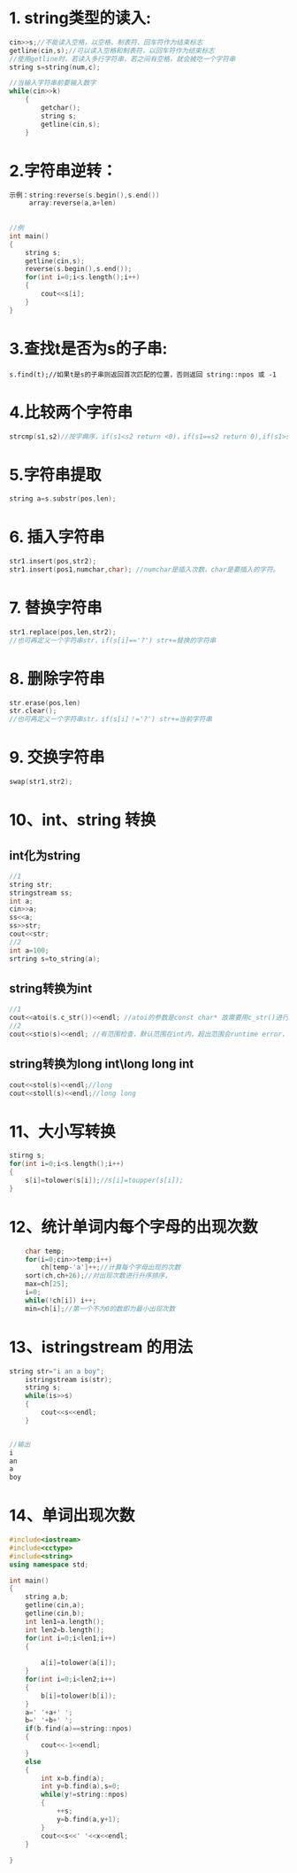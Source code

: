 # 1. string类型的读入:

```c++
cin>>s;//不能读入空格，以空格、制表符、回车符作为结束标志
getline(cin,s);//可以读入空格和制表符，以回车符作为结束标志
//使用getline时，若读入多行字符串，若之间有空格，就会被吃一个字符串
string s=string(num,c);
```

```c++
//当输入字符串前要输入数字
while(cin>>k)
	{
		getchar();
		string s;
		getline(cin,s);
	}
```



# 2.字符串逆转：

```c++
示例：string:reverse(s.begin(),s.end())  
     array:reverse(a,a+len)
         
         
//例
int main()
{
	string s;
	getline(cin,s);
	reverse(s.begin(),s.end());
	for(int i=0;i<s.length();i++)
	{
		cout<<s[i];
	}
}
```

# 3.查找t是否为s的子串:

```
s.find(t);//如果t是s的子串则返回首次匹配的位置，否则返回 string::npos 或 -1
```

# 4.比较两个字符串

```c++
strcmp(s1,s2)//按字典序，if(s1<s2 return <0)，if(s1==s2 return 0),if(s1>s2 return >0)
```

# 5.字符串提取

```c++
string a=s.substr(pos,len);
```

# 6. 插入字符串

```c++
str1.insert(pos,str2);
str1.insert(pos1,numchar,char); //numchar是插入次数，char是要插入的字符。
```

# 7. 替换字符串

```c++
str1.replace(pos,len,str2);
//也可再定义一个字符串str，if(s[i]=='?') str+=替换的字符串
```

# 8. 删除字符串

```c++
str.erase(pos,len)
str.clear();
//也可再定义一个字符串str，if(s[i]！='?') str+=当前字符串
```

# 9. 交换字符串 

```c++
swap(str1,str2);
```

# 10、int、string 转换

## int化为string

```c++
//1
string str;
stringstream ss;
int a;
cin>>a;
ss<<a;
ss>>str;
cout<<str;
//2
int a=100;
srtring s=to_string(a);
```

## string转换为int

```c++
//1
cout<<atoi(s.c_str())<<endl; //atoi的参数是const char* 故需要用c_str()进行转换,stio 的参数是const string*
//2
cout<<stio(s)<<endl; //有范围检查，默认范围在int内，超出范围会runtime error，atio没有检查，超出上界，则输出上界，超出下界，则输出下界
```

## string转换为long int\long long int

```c++
cout<<stol(s)<<endl;//long 
cout<<stoll(s)<<endl;//long long 
```



# 11、大小写转换

```c++
stirng s;
for(int i=0;i<s.length();i++)
{
    s[i]=tolower(s[i]);//s[i]=toupper(s[i]);
}
```

# 12、统计单词内每个字母的出现次数

```c++
    char temp; 
    for(i=0;cin>>temp;i++)
        ch[temp-'a']++;//计算每个字母出现的次数
    sort(ch,ch+26);//对出现次数进行升序排序，
    max=ch[25];
    i=0;
    while(!ch[i]) i++;
    min=ch[i];//第一个不为0的数即为最小出现次数
```

# 13、istringstream 的用法

```c++
string str="i an a boy";  
    istringstream is(str);  
    string s;  
    while(is>>s)  
    {  
        cout<<s<<endl;  
    }  


//输出
i
an
a
boy
```

# 14、单词出现次数

```c++
#include<iostream>
#include<cctype>
#include<string>
using namespace std;

int main()
{
	string a,b;
	getline(cin,a);
    getline(cin,b);
	int len1=a.length();
	int len2=b.length();
	for(int i=0;i<len1;i++)
	{
		
		a[i]=tolower(a[i]);
	}	
	for(int i=0;i<len2;i++)
	{
		b[i]=tolower(b[i]);
	}
	a=' '+a+' ';
	b=' '+b+' ';
	if(b.find(a)==string::npos)
	{
		cout<<-1<<endl;
	}
	else
	{
		int x=b.find(a);
		int y=b.find(a),s=0;
		while(y!=string::npos)
		{
			++s;
			y=b.find(a,y+1);
		}
		cout<<s<<' '<<x<<endl;
	}
	
} 
```

